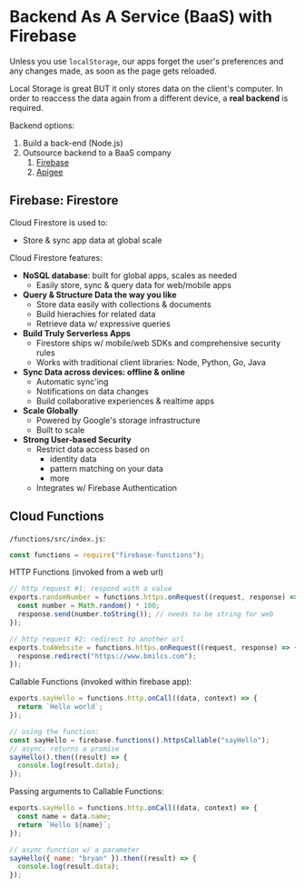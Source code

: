 # Backend As A Service (BaaS) with Firebase

Unless you use `localStorage`, our apps forget the user's preferences and any changes made, as soon as the page gets reloaded.

Local Storage is great BUT it only stores data on the client's computer. In order to reaccess the data again from a different device, a **real backend** is required.

Backend options:

1. Build a back-end (Node.js)
2. Outsource backend to a BaaS company
   1. [Firebase](https://www.firebase.com/)
   2. [Apigee](http://apigee.com/)

## Firebase: Firestore

Cloud Firestore is used to:

- Store & sync app data at global scale

Cloud Firestore features:

- **NoSQL database**: built for global apps, scales as needed
  - Easily store, sync & query data for web/mobile apps
- **Query & Structure Data the way you like**
  - Store data easily with collections & documents
  - Build hierachies for related data
  - Retrieve data w/ expressive queries
- **Build Truly Serverless Apps**
  - Firestore ships w/ mobile/web SDKs and comprehensive security rules
  - Works with traditional client libraries: Node, Python, Go, Java
- **Sync Data across devices: offline & online**
  - Automatic sync'ing
  - Notifications on data changes
  - Build collaborative experiences & realtime apps
- **Scale Globally**
  - Powered by Google's storage infrastructure
  - Built to scale
- **Strong User-based Security**
  - Restrict data access based on
    - identity data
    - pattern matching on your data
    - more
  - Integrates w/ Firebase Authentication

## Cloud Functions

`/functions/src/index.js`:

```js
const functions = require("firebase-functions");
```

HTTP Functions (invoked from a web url)

```js
// http request #1: respond with a value
exports.randomNumber = functions.https.onRequest((request, response) => {
  const number = Math.random() * 100;
  response.send(number.toString()); // needs to be string for web
});

// http request #2: redirect to another url
exports.toAWebsite = functions.https.onRequest((request, response) => {
  response.redirect("https://www.bmilcs.com");
});
```

Callable Functions (invoked within firebase app):

```js
exports.sayHello = functions.http.onCall((data, context) => {
  return `Hello world`;
});

// using the function:
const sayHello = firebase.functions().httpsCallable("sayHello");
// async: returns a promise
sayHello().then((result) => {
  console.log(result.data);
});
```

Passing arguments to Callable Functions:

```js
exports.sayHello = functions.http.onCall((data, context) => {
  const name = data.name;
  return `Hello ${name}`;
});

// async function w/ a parameter
sayHello({ name: "bryan" }).then((result) => {
  console.log(result.data);
});
```
